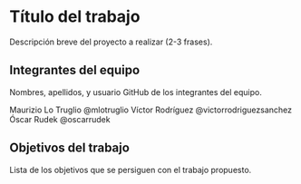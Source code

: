 # Título del trabajo

Descripción breve del proyecto a realizar (2-3 frases).

## Integrantes del equipo

Nombres, apellidos, y usuario GitHub de los integrantes del equipo.

Maurizio Lo Truglio @mlotruglio
Víctor Rodríguez @victorrodriguezsanchez
Óscar Rudek @oscarrudek

## Objetivos del trabajo

Lista de los objetivos que se persiguen con el trabajo propuesto.
